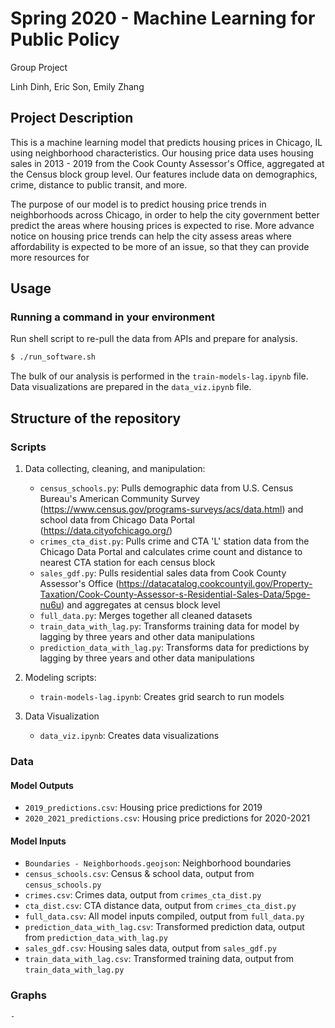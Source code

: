# Spring 2020 - Machine Learning for Public Policy
Group Project

Linh Dinh, Eric Son, Emily Zhang

## Project Description
This is a machine learning model that predicts housing prices in Chicago, IL using neighborhood characteristics. Our housing price data uses housing sales in 2013 - 2019 from the Cook County Assessor's Office, aggregated at the Census block group level. Our features include data on demographics, crime, distance to public transit, and more.

The purpose of our model is to predict housing price trends in neighborhoods across Chicago, in order to help the city government better predict the areas where housing prices is expected to rise. More advance notice on housing price trends can help the city assess areas where affordability is expected to be more of an issue, so that they can provide more resources for 

## Usage

### Running a command in your environment

Run shell script to re-pull the data from APIs and prepare for analysis.

```bash
$ ./run_software.sh
```

The bulk of our analysis is performed in the `train-models-lag.ipynb` file.
Data visualizations are prepared in the `data_viz.ipynb` file.


## Structure of the repository
### Scripts
1. Data collecting, cleaning, and manipulation:
    - `census_schools.py`: Pulls demographic data from U.S. Census Bureau's American Community Survey (https://www.census.gov/programs-surveys/acs/data.html) and school data from Chicago Data Portal (https://data.cityofchicago.org/)
    - `crimes_cta_dist.py`: Pulls crime and CTA 'L' station data from the Chicago Data Portal and calculates crime count and distance to nearest CTA station for each census block
    - `sales_gdf.py`: Pulls residential sales data from Cook County Assessor's Office (https://datacatalog.cookcountyil.gov/Property-Taxation/Cook-County-Assessor-s-Residential-Sales-Data/5pge-nu6u) and aggregates at census block level
    - `full_data.py`: Merges together all cleaned datasets
    - `train_data_with_lag.py`: Transforms training data for model by lagging by three years and other data manipulations
    - `prediction_data_with_lag.py`: Transforms data for predictions by lagging by three years and other data manipulations
    
2. Modeling scripts:
    - `train-models-lag.ipynb`: Creates grid search to run models
    
3. Data Visualization
    - `data_viz.ipynb`: Creates data visualizations
    
### Data
#### Model Outputs
- `2019_predictions.csv`: Housing price predictions for 2019
- `2020_2021_predictions.csv`: Housing price predictions for 2020-2021
#### Model Inputs
- `Boundaries - Neighborhoods.geojson`: Neighborhood boundaries
- `census_schools.csv`: Census & school data, output from `census_schools.py`
- `crimes.csv`: Crimes data, output from `crimes_cta_dist.py`
- `cta_dist.csv`: CTA distance data, output from `crimes_cta_dist.py`
- `full_data.csv`: All model inputs compiled, output from `full_data.py`
- `prediction_data_with_lag.csv`: Transformed prediction data, output from `prediction_data_with_lag.py`
- `sales_gdf.csv`: Housing sales data, output from `sales_gdf.py`
- `train_data_with_lag.csv`: Transformed training data, output from `train_data_with_lag.py`

### Graphs
    - 

